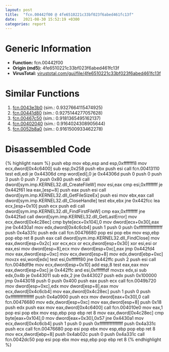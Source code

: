 ```yaml
---
layout: post
title:  "fcn.00442f00 @ 4fe6510221c33bf023f6abed461fc13f"
date:   2021-08-30 15:52:19 +0300
categories: report
---
```


# Generic Information
- **Function:** fcn.00442f00
- **Origin (md5):** 4fe6510221c33bf023f6abed461fc13f
- **VirusTotal:** [virustotal.com/gui/file/4fe6510221c33bf023f6abed461fc13f][virustotal_ref]



# Similar Functions

1. [fcn.0043e3b0][similar_1_ref] (sim.: 0.9327664115474925)
2. [fcn.00441d80][similar_2_ref] (sim.: 0.9275144277057628)
3. [fcn.00467c50][similar_3_ref] (sim.: 0.9181365495162137)
4. [fcn.00402040][similar_4_ref] (sim.: 0.9164024308905644)
5. [fcn.0052b8a0][similar_5_ref] (sim.: 0.9161500933462278)


# Disassembled Code

{% highlight nasm %}
push ebp
mov ebp,esp
and esp,0xfffffff8
mov ecx,dword[0x4c6400]
sub esp,0x258
push ebx
push esi
call fcn.00413110
test edi,edi
je 0x44306d
cmp word[edi],0
je 0x44306d
push 0
push 0
push 3
push 0
push 7
push 0x80
push edi
call dword[sym.imp.KERNEL32.dll_CreateFileW]
mov esi,eax
cmp esi,0xffffffff
je 0x442f61
lea eax,[esp+8]
push eax
push esi
call dword[sym.imp.KERNEL32.dll_GetFileSizeEx]
push esi
mov ebx,eax
call dword[sym.imp.KERNEL32.dll_CloseHandle]
test ebx,ebx
jne 0x442fcc
lea ecx,[esp+0x10]
push ecx
push edi
call dword[sym.imp.KERNEL32.dll_FindFirstFileW]
cmp eax,0xffffffff
jne 0x442fad
call dword[sym.imp.KERNEL32.dll_GetLastError]
mov ecx,dword[0x4c28ec]
cmp byte[ecx+0x104],0
mov dword[ecx+0x30],eax
jne 0x4430a1
mov edx,dword[0x4c6cb4]
push 1
push 0
push 0xffffffffffffffff
push 0x4a331c
push edx
call fcn.00476680
pop esi
pop ebx
mov esp,ebp
pop ebp
ret 8
push eax
call dword[sym.imp.KERNEL32.dll_FindClose]
mov eax,dword[esp+0x2c]
xor ecx,ecx
or ecx,dword[esp+0x30]
xor esi,esi
or eax,esi
mov dword[esp+8],ecx
mov dword[esp+0xc],eax
jmp 0x442fd4
mov eax,dword[esp+0xc]
mov ecx,dword[esp+8]
mov edx,dword[ebp+0xc]
movzx esi,word[edx]
test esi,0xffffff80
jne 0x442ffc
push 2
push esi
call fcn.0048df9e
mov ecx,dword[esp+0x10]
add esp,8
test eax,eax
mov eax,dword[esp+0xc]
je 0x442ffc
and esi,0xffffffdf
movzx edx,si
sub edx,0x4b
je 0x443011
sub edx,2
jne 0x443027
push edx
push 0x100000
jmp 0x443018
push 0
push 0x400
push eax
push ecx
call fcn.0049b720
mov dword[esp+0xc],edx
mov dword[esp+8],eax
mov ecx,dword[0x4c6cb4]
mov eax,dword[0x4c28ec]
push 1
push 0
push 0xffffffffffffffff
push 0x4a0900
push ecx
mov dword[eax+0x30],0
call fcn.00476680
mov edx,dword[esp+0xc]
mov eax,dword[esp+8]
push 0x18
push edx
push eax
mov eax,dword[0x4c6400]
call fcn.004010e0
mov eax,1
pop esi
pop ebx
mov esp,ebp
pop ebp
ret 8
mov eax,dword[0x4c28ec]
cmp byte[eax+0x104],0
mov dword[eax+0x30],0x57
jne 0x4430a1
mov ecx,dword[0x4c6cb4]
push 1
push 0
push 0xffffffffffffffff
push 0x4a331c
push ecx
call fcn.00476680
pop esi
pop ebx
mov esp,ebp
pop ebp
ret 8
mov ecx,dword[ebp+8]
push 0x4ab02c
push 0
push 0x4a331c
call fcn.0042dc50
pop esi
pop ebx
mov esp,ebp
pop ebp
ret 8
{% endhighlight %}


[similar_1_ref]: /report/fcn.0043e3b0@4fe6510221c33bf023f6abed461fc13f
[similar_2_ref]: /report/fcn.00441d80@4fe6510221c33bf023f6abed461fc13f
[similar_3_ref]: /report/fcn.00467c50@4fe6510221c33bf023f6abed461fc13f
[similar_4_ref]: /report/fcn.00402040@9c2b894b84f59672d8be2e984066f76f
[similar_5_ref]: /report/fcn.0052b8a0@c60344b51fa39a329b92557d24ff7670
[virustotal_ref]: https://www.virustotal.com/gui/file/4fe6510221c33bf023f6abed461fc13f